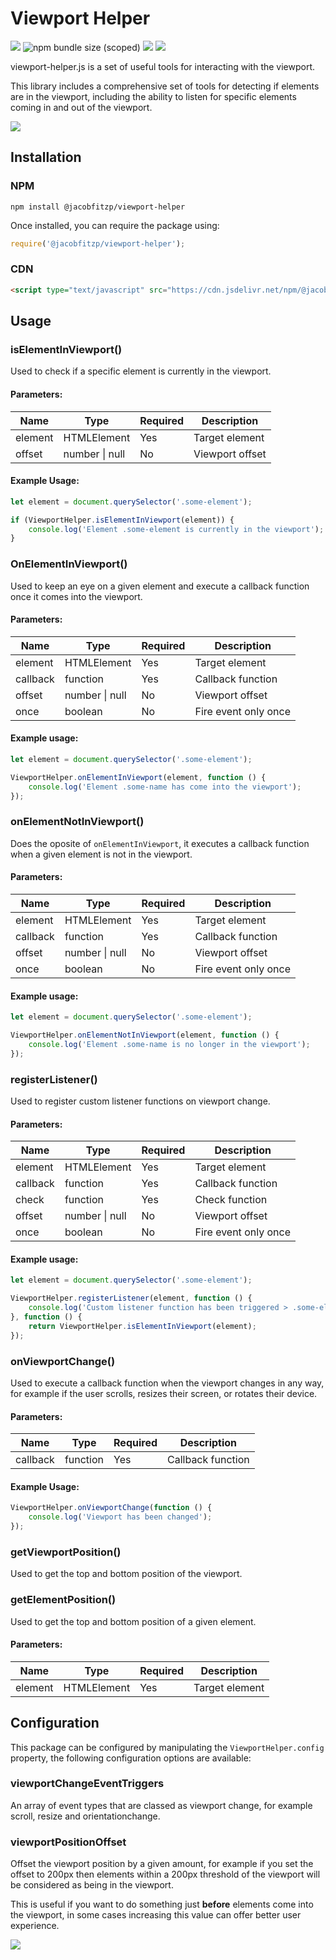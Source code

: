 <h1>Viewport Helper</h1>

<img src=https://img.shields.io/npm/v/@jacobfitzp/viewport-helper> <img alt="npm bundle size (scoped)" src="https://img.shields.io/bundlephobia/min/@jacobfitzp/viewport-helper"> <img src=https://img.shields.io/badge/dependancies-0-green> <img src="https://img.shields.io/npm/dw/@jacobfitzp/viewport-helper">

viewport-helper.js is a set of useful tools for interacting with the viewport.

This library includes a comprehensive set of tools for detecting if elements are in the viewport, including the ability to listen for specific elements coming in and out of the viewport. 

<img src="https://i.ibb.co/S58rsmw/Group-1.png">

## Installation

### NPM

```
npm install @jacobfitzp/viewport-helper
```

Once installed, you can require the package using:

```javascript
require('@jacobfitzp/viewport-helper');
```

### CDN

```html
<script type="text/javascript" src="https://cdn.jsdelivr.net/npm/@jacobfitzp/viewport-helper@v1.2.0/dist/viewport-helper.min.js"></script>
```

## Usage

### isElementInViewport()

Used to check if a specific element is currently in the viewport.

#### Parameters:

<table>
    <thead>
        <tr>
            <th>Name</th>
            <th>Type</th>
            <th>Required</th>
            <th>Description</th>
        </tr>
    </thead>
    <tbody>
        <tr>
            <td>element</td>
            <td>HTMLElement</td>
            <td>Yes</td>
            <td>Target element</td>
        </tr>
        <tr>
            <td>offset</td>
            <td>number | null</td>
            <td>No</td>
            <td>Viewport offset</td>
        </tr>
    </tbody>
</table>

#### Example Usage:

```javascript
let element = document.querySelector('.some-element');

if (ViewportHelper.isElementInViewport(element)) {
    console.log('Element .some-element is currently in the viewport');
}
```

### OnElementInViewport()

Used to keep an eye on a given element and execute a callback function once it comes into the viewport.

#### Parameters:

<table>
    <thead>
        <tr>
            <th>Name</th>
            <th>Type</th>
            <th>Required</th>
            <th>Description</th>
        </tr>
    </thead>
    <tbody>
        <tr>
            <td>element</td>
            <td>HTMLElement</td>
            <td>Yes</td>
            <td>Target element</td>
        </tr>
        <tr>
            <td>callback</td>
            <td>function</td>
            <td>Yes</td>
            <td>Callback function</td>
        </tr>
        <tr>
            <td>offset</td>
            <td>number | null</td>
            <td>No</td>
            <td>Viewport offset</td>
        </tr>
        <tr>
            <td>once</td>
            <td>boolean</td>
            <td>No</td>
            <td>Fire event only once</td>
        </tr>
    </tbody>
</table>

#### Example usage:
```javascript
let element = document.querySelector('.some-element');

ViewportHelper.onElementInViewport(element, function () {
    console.log('Element .some-name has come into the viewport');
});
```

### onElementNotInViewport()

Does the oposite of `onElementInViewport`, it executes a callback function when a given element is not in the viewport.

#### Parameters:

<table>
    <thead>
        <tr>
            <th>Name</th>
            <th>Type</th>
            <th>Required</th>
            <th>Description</th>
        </tr>
    </thead>
    <tbody>
        <tr>
            <td>element</td>
            <td>HTMLElement</td>
            <td>Yes</td>
            <td>Target element</td>
        </tr>
        <tr>
            <td>callback</td>
            <td>function</td>
            <td>Yes</td>
            <td>Callback function</td>
        </tr>
        <tr>
            <td>offset</td>
            <td>number | null</td>
            <td>No</td>
            <td>Viewport offset</td>
        </tr>
        <tr>
            <td>once</td>
            <td>boolean</td>
            <td>No</td>
            <td>Fire event only once</td>
        </tr>
    </tbody>
</table>

#### Example usage:
```javascript
let element = document.querySelector('.some-element');

ViewportHelper.onElementNotInViewport(element, function () {
    console.log('Element .some-name is no longer in the viewport');
});
```

### registerListener()

Used to register custom listener functions on viewport change.

#### Parameters:

<table>
    <thead>
        <tr>
            <th>Name</th>
            <th>Type</th>
            <th>Required</th>
            <th>Description</th>
        </tr>
    </thead>
    <tbody>
        <tr>
            <td>element</td>
            <td>HTMLElement</td>
            <td>Yes</td>
            <td>Target element</td>
        </tr>
        <tr>
            <td>callback</td>
            <td>function</td>
            <td>Yes</td>
            <td>Callback function</td>
        </tr>
        <tr>
            <td>check</td>
            <td>function</td>
            <td>Yes</td>
            <td>Check function</td>
        </tr>
        <tr>
            <td>offset</td>
            <td>number | null</td>
            <td>No</td>
            <td>Viewport offset</td>
        </tr>
        <tr>
            <td>once</td>
            <td>boolean</td>
            <td>No</td>
            <td>Fire event only once</td>
        </tr>
    </tbody>
</table>

#### Example usage:
```javascript
let element = document.querySelector('.some-element');

ViewportHelper.registerListener(element, function () {
    console.log('Custom listener function has been triggered > .some-element has come into the viewport');
}, function () {
    return ViewportHelper.isElementInViewport(element);
});
```

### onViewportChange()

Used to execute a callback function when the viewport changes in any way, for example if the user scrolls, resizes their screen, or rotates their device.

#### Parameters:

<table>
    <thead>
        <tr>
            <th>Name</th>
            <th>Type</th>
            <th>Required</th>
            <th>Description</th>
        </tr>
    </thead>
    <tbody>
        <tr>
            <td>callback</td>
            <td>function</td>
            <td>Yes</td>
            <td>Callback function</td>
        </tr>
    </tbody>
</table>

#### Example Usage:

```javascript
ViewportHelper.onViewportChange(function () {
    console.log('Viewport has been changed');
});
```

### getViewportPosition()

Used to get the top and bottom position of the viewport.

### getElementPosition()

Used to get the top and bottom position of a given element.

#### Parameters:

<table>
    <thead>
        <tr>
            <th>Name</th>
            <th>Type</th>
            <th>Required</th>
            <th>Description</th>
        </tr>
    </thead>
    <tbody>
        <tr>
            <td>element</td>
            <td>HTMLElement</td>
            <td>Yes</td>
            <td>Target element</td>
        </tr>
    </tbody>
</table>

## Configuration

This package can be configured by manipulating the `ViewportHelper.config` property, the following configuration options are available:

### viewportChangeEventTriggers

An array of event types that are classed as viewport change, for example scroll, resize and orientationchange.

### viewportPositionOffset

Offset the viewport position by a given amount, for example if you set the offset to 200px then elements within a 200px threshold of the viewport will be considered as being in the viewport.

This is useful if you want to do something just **before** elements come into the viewport, in some cases increasing this value can offer better user experience.

<img src="https://i.ibb.co/BPPf02f/Group-1.png">